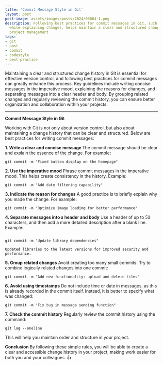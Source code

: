 ```yaml
---
title: 'Commit Message Style in Git'
layout: post
post-image: assets/images/posts/2024/00004-1.png
description: Following best practices for commit messages in Git, such as writing concise and imperative statements 
  while explaining changes, helps maintain a clear and structured change history for better collaboration and 
  project management
tags:
- git
- post
- commit
- codestyle
- best-practice
---
```


Maintaining a clear and structured change history in Git is essential for effective version control, and following best 
practices for commit messages can greatly enhance this process. Key guidelines include writing concise messages in the 
imperative mood, explaining the reasons for changes, and separating messages into a clear header and body. By grouping 
related changes and regularly reviewing the commit history, you can ensure better organization and collaboration 
within your projects.

---

<b>Commit Message Style in Git</b>

Working with Git is not only about version control, but also about maintaining a change history that can be clear and structured. Below are best practices for writing commit messages:

<b>1. Write a clear and concise message</b>
The commit message should be clear and explain the essence of the change. For example:
<pre><code>git commit -m "Fixed button display on the homepage"</code></pre>

<b>2. Use the imperative mood</b>
Phrase commit messages in the imperative mood. This helps create consistency in the history. Example:
<pre><code>git commit -m "Add date filtering capability"</code></pre>

<b>3. Indicate the reason for changes</b>
A good practice is to briefly explain why you made the change. For example:
<pre><code>git commit -m "Optimize image loading for better performance"</code></pre>

<b>4. Separate messages into a header and body</b>
Use a header of up to 50 characters, and then add a more detailed description after a blank line. Example:
<pre><code>
git commit -m "Update library dependencies"

Updated libraries to the latest versions for improved security and performance.
</code></pre>

<b>5. Group related changes</b>
Avoid creating too many small commits. Try to combine logically related changes into one commit:
<pre><code>git commit -m "Add new functionality: upload and delete files"</code></pre>

<b>6. Avoid using timestamps</b>
Do not include time or date in messages, as this is already recorded in the commit itself. Instead, it is better to specify what was changed:
<pre><code>git commit -m "Fix bug in message sending function"</code></pre>

<b>7. Check the commit history</b>
Regularly review the commit history using the command:
<pre><code>git log --oneline</code></pre>
This will help you maintain order and structure in your project.

<b>Conclusion</b>
By following these simple rules, you will be able to create a clear and accessible change history in your project, making work easier for both you and your colleagues. <tg-emoji emoji-id="5368324170671202286">👍</tg-emoji>